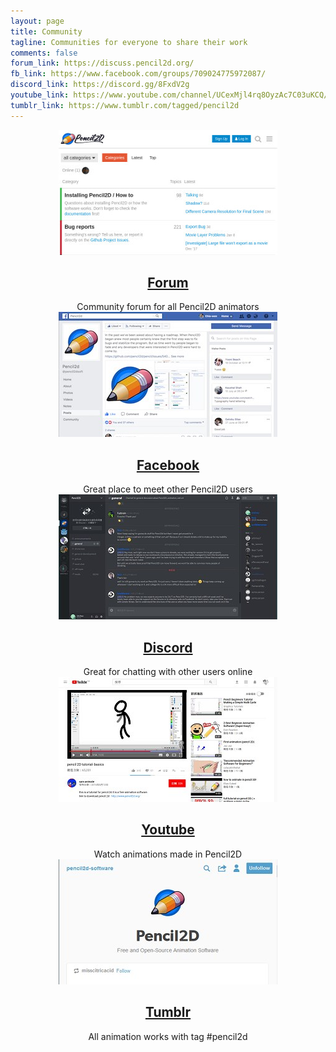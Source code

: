 ```yaml
---
layout: page
title: Community
tagline: Communities for everyone to share their work
comments: false
forum_link: https://discuss.pencil2d.org/
fb_link: https://www.facebook.com/groups/709024775972087/
discord_link: https://discord.gg/8FxdV2g
youtube_link: https://www.youtube.com/channel/UCexMjl4rq8OyzAc7C03uKCQ/playlists
tumblr_link: https://www.tumblr.com/tagged/pencil2d
---
```


<div class="tiles" style="text-align:center">
  <div class="community-tile">
    <a href="{{ page.forum_link }}" target="_blank"><img src="/images/community-forum.jpg" alt="Forum Screenshot"></a>
    <a href="{{ page.forum_link }}" target="_blank"><h2 class="post-title">Forum</h2></a>
    Community forum for all Pencil2D animators
  </div>

  <div class="community-tile">
    <a href="{{ page.fb_link }}" target="_blank"><img src="/images/community-facebook.jpg" alt="Facebook Screenshot"></a>
    <a href="{{ page.fb_link }}" target="_blank"><h2 class="post-title">Facebook</h2></a>
    Great place to meet other Pencil2D users
  </div>

  <div class="community-tile">
    <a href="{{ page.discord_link }}" target="_blank"><img src="/images/community-discord.jpg" alt="Discord Screenshot"></a>
    <a href="{{ page.discord_link }}" target="_blank"><h2 class="post-title">Discord</h2></a>
    Great for chatting with other users online
  </div>

  <div class="community-tile">
  <a href="{{ page.youtube_link }}" target="_blank"><img src="/images/community-youtube.jpg" alt="Youtube Screenshot"></a>
    <a href="{{ page.youtube_link }}" target="_blank"><h2 class="post-title">Youtube</h2></a>
    Watch animations made in Pencil2D
  </div>

  <div class="community-tile">
    <a href="{{ page.tumblr_link }}" target="_blank"><img src="/images/community-tumblr.jpg" alt="Tumblr Screenshot"></a>
    <a href="{{ page.tumblr_link }}" target="_blank"><h2 class="post-title">Tumblr</h2></a>
    All animation works with tag #pencil2d
  </div>

</div>
<div style="clear:both"></div>
